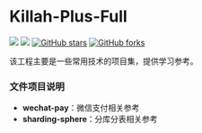 # Killah-Plus-Full
[![](https://img.shields.io/badge/Author-Killah-orange.svg)](https://github.com/killahs)
[![](https://img.shields.io/badge/version-1.0.0-brightgreen.svg)](https://github.com/killahs/killah-plus-full/tree/main/wechat-pay)
[![GitHub stars](https://img.shields.io/github/stars/Killahs/killah-plus-full.svg?style=social&label=Stars)](https://github.com/killahs/killah-plus-full)
[![GitHub forks](https://img.shields.io/github/forks/Killahs/killah-plus-full.svg?style=social&label=Fork)](https://github.com/killahs/killah-plus-full)

该工程主要是一些常用技术的项目集，提供学习参考。

### 文件项目说明
- **wechat-pay**：微信支付相关参考
- **sharding-sphere**：分库分表相关参考